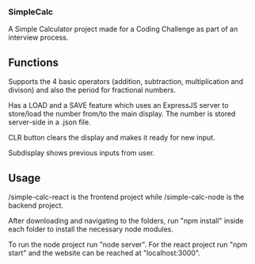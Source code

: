 ### SimpleCalc
A Simple Calculator project made for a Coding Challenge as part of an interview process.

## Functions
Supports the 4 basic operators (addition, subtraction, multiplication and divison) and also the period for fractional numbers.

Has a LOAD and a SAVE feature which uses an ExpressJS server to store/load the number from/to the main display. The number is stored server-side in a .json file.

CLR button clears the display and makes it ready for new input.

Subdisplay shows previous inputs from user.

## Usage
/simple-calc-react is the frontend project while /simple-calc-node is the backend project. 

After downloading and navigating to the folders, run "npm install" inside each folder to install the necessary node modules.

To run the node project run "node server". For the react project run "npm start" and the website can be reached at "localhost:3000".

